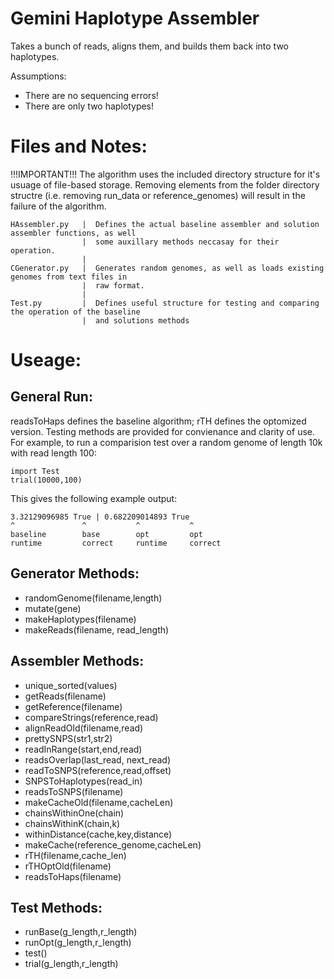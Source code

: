 Gemini Haplotype Assembler
==========================

Takes a bunch of reads, aligns them, and builds them back into two
haplotypes.  

Assumptions:
* There are no sequencing errors!
* There are only two haplotypes!

Files and Notes:
================

!!!IMPORTANT!!!
The algorithm uses the included directory structure for it's usuage of file-based storage.  Removing
elements from the folder directory structre (i.e. removing run_data or reference_genomes) will result
in the failure of the algorithm.

	HAssembler.py 	|  Defines the actual baseline assembler and solution assembler functions, as well
					|  some auxillary methods neccasay for their operation.
					|
	CGenerator.py   |  Generates random genomes, as well as loads existing genomes from text files in
					|  raw format.
					|
	Test.py 		|  Defines useful structure for testing and comparing the operation of the baseline
					|  and solutions methods

Useage:
=======

General Run:
------------
readsToHaps defines the baseline algorithm; rTH defines the optomized version.  Testing methods are
provided for convienance and clarity of use.  For example, to run a comparision test over a random
genome of length 10k with read length 100:

	import Test
	trial(10000,100)

This gives the following example output:

	3.32129096985 True | 0.682209014893 True
	^				^         	^			^
	baseline 		base 		opt 		opt
	runtime 		correct 	runtime		correct


Generator Methods:
------------------
* randomGenome(filename,length)
* mutate(gene)
* makeHaplotypes(filename)
* makeReads(filename, read_length)

Assembler Methods:
------------------
* unique_sorted(values)
* getReads(filename)
* getReference(filename)
* compareStrings(reference,read)
* alignReadOld(filename,read)
* prettySNPS(str1,str2)
* readInRange(start,end,read)
* readsOverlap(last_read, next_read)
* readToSNPS(reference,read,offset)
* SNPSToHaplotypes(read_in)
* readsToSNPS(filename)
* makeCacheOld(filename,cacheLen)
* chainsWithinOne(chain)
* chainsWithinK(chain,k)
* withinDistance(cache,key,distance)
* makeCache(reference_genome,cacheLen)
* rTH(filename,cache_len)
* rTHOptOld(filename)
* readsToHaps(filename)

Test Methods:
-------------
* runBase(g_length,r_length)
* runOpt(g_length,r_length)
* test()
* trial(g_length,r_length)
